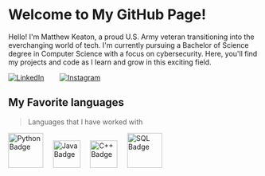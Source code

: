 # Welcome to My GitHub Page!

Hello! I'm Matthew Keaton, a proud U.S. Army veteran transitioning into the everchanging world of tech. I'm currently pursuing a Bachelor of Science degree in Computer Science with a focus on cybersecurity. Here, you'll find my projects and code as I learn and grow in this exciting field. 




[![LinkedIn](https://img.shields.io/badge/LinkedIn-0077B5?style=for-the-badge&logo=linkedin&logoColor=white)](https://www.linkedin.com/in/matthew-keaton-132810)&nbsp;&nbsp;&nbsp;&nbsp;&nbsp;&nbsp;&nbsp;&nbsp;[![Instagram](https://img.shields.io/badge/Instagram-E4405F?style=for-the-badge&logo=instagram&logoColor=white)](https://www.instagram.com/keaton_matt/) 

## My Favorite languages


> Languages that I have worked with


<p>
<a href="#"><img src="https://img.shields.io/badge/Python-3776AB?logo=python&logoColor=fff" alt="Python Badge" width="70"></a>&nbsp;&nbsp;&nbsp;&nbsp;
<a href="#"><img src="https://img.shields.io/badge/Java-%23ED8B00.svg?logo=openjdk&logoColor=white" alt="Java Badge" width="55"></a>&nbsp;&nbsp;&nbsp;&nbsp;
<a href="#"><img src="https://img.shields.io/badge/C++-%2300599C.svg?logo=c%2B%2B&logoColor=white" alt="C++ Badge" width="55"></a>&nbsp;&nbsp;&nbsp;&nbsp;
<a href="#"><img src="https://img.shields.io/badge/MySQL-005C84?style=for-the-badge&logo=mysql&logoColor=white" alt="SQL Badge" width="70"></a>
</p>

<!---
mkeaton08/mkeaton08 is a ✨ special ✨ repository because its `README.md` (this file) appears on your GitHub profile.
You can click the Preview link to take a look at your changes.
--->
